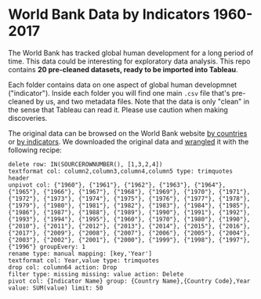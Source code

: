 # World Bank Data by Indicators 1960-2017

The World Bank has tracked global human development for a long period of time. This data could be interesting for exploratory data analysis. This repo contains **20 pre-cleaned datasets, ready to be imported into Tableau**. 

Each folder contains data on one aspect of global human developmnet ("indicator"). Inside each folder you will find one main `.csv` file that's pre-cleaned by us, and two metadata files. Note that the data is only "clean" in the sense that Tableau can read it. Please use caution when making discoveries.

The original data can be browsed on the World Bank website [by countries](https://data.worldbank.org/country) or [by indicators](https://data.worldbank.org/indicator). We downloaded the original data and [wrangled](https://www.trifacta.com/start-wrangling/) it with the following recipe:
```
delete row: IN(SOURCEROWNUMBER(), [1,3,2,4])
textformat col: column2,column3,column4,column5 type: trimquotes
header
unpivot col: {"1960"}, {"1961"}, {"1962"}, {"1963"}, {"1964"}, {"1965"}, {"1966"}, {"1967"}, {"1968"}, {"1969"}, {"1970"}, {"1971"}, {"1972"}, {"1973"}, {"1974"}, {"1975"}, {"1976"}, {"1977"}, {"1978"}, {"1979"}, {"1980"}, {"1981"}, {"1982"}, {"1983"}, {"1984"}, {"1985"}, {"1986"}, {"1987"}, {"1988"}, {"1989"}, {"1990"}, {"1991"}, {"1992"}, {"1993"}, {"1994"}, {"1995"}, {"1960"}, {"1970"}, {"1980"}, {"1990"}, {"2010"}, {"2011"}, {"2012"}, {"2013"}, {"2014"}, {"2015"}, {"2016"}, {"2017"}, {"2009"}, {"2008"}, {"2007"}, {"2006"}, {"2005"}, {"2004"}, {"2003"}, {"2002"}, {"2001"}, {"2000"}, {"1999"}, {"1998"}, {"1997"}, {"1996"} groupEvery: 1
rename type: manual mapping: [key,'Year']
textformat col: Year,value type: trimquotes
drop col: column64 action: Drop
filter type: missing missing: value action: Delete
pivot col: {Indicator Name} group: {Country Name},{Country Code},Year value: SUM(value) limit: 50
```